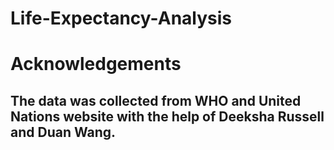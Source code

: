 # Life-Expectancy-Analysis

# Acknowledgements
## The data was collected from WHO and United Nations website with the help of Deeksha Russell and Duan Wang.

